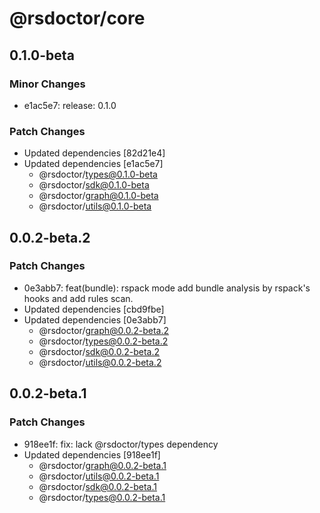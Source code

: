 # @rsdoctor/core

## 0.1.0-beta

### Minor Changes

- e1ac5e7: release: 0.1.0

### Patch Changes

- Updated dependencies [82d21e4]
- Updated dependencies [e1ac5e7]
  - @rsdoctor/types@0.1.0-beta
  - @rsdoctor/sdk@0.1.0-beta
  - @rsdoctor/graph@0.1.0-beta
  - @rsdoctor/utils@0.1.0-beta

## 0.0.2-beta.2

### Patch Changes

- 0e3abb7: feat(bundle): rspack mode add bundle analysis by rspack's hooks and add rules scan.
- Updated dependencies [cbd9fbe]
- Updated dependencies [0e3abb7]
  - @rsdoctor/graph@0.0.2-beta.2
  - @rsdoctor/types@0.0.2-beta.2
  - @rsdoctor/sdk@0.0.2-beta.2
  - @rsdoctor/utils@0.0.2-beta.2

## 0.0.2-beta.1

### Patch Changes

- 918ee1f: fix: lack @rsdoctor/types dependency
- Updated dependencies [918ee1f]
  - @rsdoctor/graph@0.0.2-beta.1
  - @rsdoctor/utils@0.0.2-beta.1
  - @rsdoctor/sdk@0.0.2-beta.1
  - @rsdoctor/types@0.0.2-beta.1
